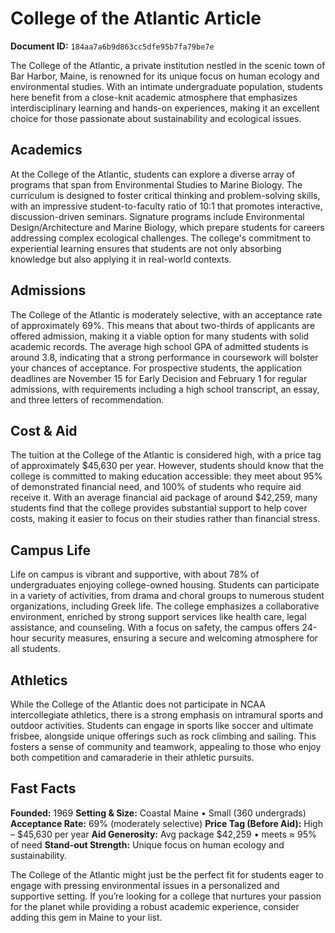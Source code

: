 # College of the Atlantic Article

**Document ID:** `184aa7a6b9d863cc5dfe95b7fa79be7e`

The College of the Atlantic, a private institution nestled in the scenic town of Bar Harbor, Maine, is renowned for its unique focus on human ecology and environmental studies. With an intimate undergraduate population, students here benefit from a close-knit academic atmosphere that emphasizes interdisciplinary learning and hands-on experiences, making it an excellent choice for those passionate about sustainability and ecological issues.

## Academics
At the College of the Atlantic, students can explore a diverse array of programs that span from Environmental Studies to Marine Biology. The curriculum is designed to foster critical thinking and problem-solving skills, with an impressive student-to-faculty ratio of 10:1 that promotes interactive, discussion-driven seminars. Signature programs include Environmental Design/Architecture and Marine Biology, which prepare students for careers addressing complex ecological challenges. The college's commitment to experiential learning ensures that students are not only absorbing knowledge but also applying it in real-world contexts.

## Admissions
The College of the Atlantic is moderately selective, with an acceptance rate of approximately 69%. This means that about two-thirds of applicants are offered admission, making it a viable option for many students with solid academic records. The average high school GPA of admitted students is around 3.8, indicating that a strong performance in coursework will bolster your chances of acceptance. For prospective students, the application deadlines are November 15 for Early Decision and February 1 for regular admissions, with requirements including a high school transcript, an essay, and three letters of recommendation.

## Cost & Aid
The tuition at the College of the Atlantic is considered high, with a price tag of approximately $45,630 per year. However, students should know that the college is committed to making education accessible: they meet about 95% of demonstrated financial need, and 100% of students who require aid receive it. With an average financial aid package of around $42,259, many students find that the college provides substantial support to help cover costs, making it easier to focus on their studies rather than financial stress.

## Campus Life
Life on campus is vibrant and supportive, with about 78% of undergraduates enjoying college-owned housing. Students can participate in a variety of activities, from drama and choral groups to numerous student organizations, including Greek life. The college emphasizes a collaborative environment, enriched by strong support services like health care, legal assistance, and counseling. With a focus on safety, the campus offers 24-hour security measures, ensuring a secure and welcoming atmosphere for all students.

## Athletics
While the College of the Atlantic does not participate in NCAA intercollegiate athletics, there is a strong emphasis on intramural sports and outdoor activities. Students can engage in sports like soccer and ultimate frisbee, alongside unique offerings such as rock climbing and sailing. This fosters a sense of community and teamwork, appealing to those who enjoy both competition and camaraderie in their athletic pursuits.

## Fast Facts
**Founded:** 1969
**Setting & Size:** Coastal Maine • Small (360 undergrads)
**Acceptance Rate:** 69% (moderately selective)
**Price Tag (Before Aid):** High – $45,630 per year
**Aid Generosity:** Avg package $42,259 • meets ≈ 95% of need
**Stand-out Strength:** Unique focus on human ecology and sustainability.

The College of the Atlantic might just be the perfect fit for students eager to engage with pressing environmental issues in a personalized and supportive setting. If you’re looking for a college that nurtures your passion for the planet while providing a robust academic experience, consider adding this gem in Maine to your list.
